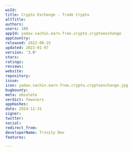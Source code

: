 ```yaml
---
wsId: 
title: Crypto Exchange - Trade Crypto
altTitle: 
authors: 
users: 100
appId: yadav.sachin.earn.free.crypto.cryptoexchange
appCountry: 
released: 2022-08-25
updated: 2023-01-07
version: '3.0'
stars: 
ratings: 
reviews: 
website: 
repository: 
issue: 
icon: yadav.sachin.earn.free.crypto.cryptoexchange.jpg
bugbounty: 
meta: obsolete
verdict: fewusers
appHashes: 
date: 2024-12-31
signer: 
twitter: 
social: 
redirect_from: 
developerName: Trinity Dev
features: 

---
```


